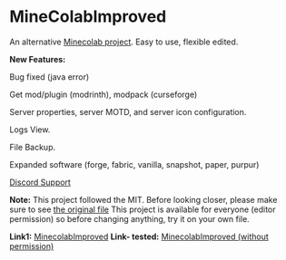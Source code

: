 # MineColabImproved
An alternative [Minecolab project](https://github.com/thecoder-001/MineColab). Easy to use, flexible edited. 

**New Features:**

Bug fixed (java error)

Get mod/plugin (modrinth), modpack (curseforge)

Server properties, server MOTD, and server icon configuration.

Logs View.

File Backup.

Expanded software (forge, fabric, vanilla, snapshot, paper, purpur)

[Discord Support](https://discord.gg/uCHcV3SAbs)


**Note:** 
This project followed the MIT. Before looking closer, please make sure to see [the original file](https://github.com/thecoder-001/MineColab/blob/master/MineColab.ipynb)
This project is available for everyone (editor permission) so before changing anything, try it on your own file.

**Link1:** [MinecolabImproved](https://colab.research.google.com/drive/1XaKGzktNHVr3o2rf4SuwlkuwDmQapYal?usp=sharing)
**Link- tested:** [MinecolabImproved (without permission) ](https://colab.research.google.com/drive/1Ca1Q19538mom0jUdupis22tItPpUuzVF?usp=sharing)
